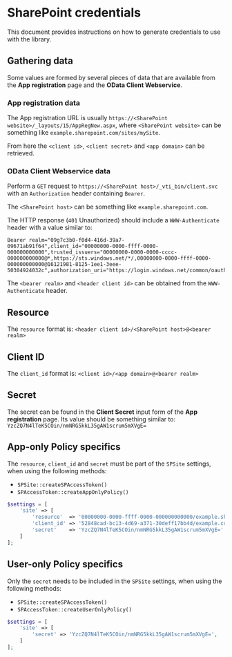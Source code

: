 # SharePoint credentials
This document provides instructions on how to generate credentials to use with the library.

## Gathering data
Some values are formed by several pieces of data that are available from the **App registration** page and the **OData Client Webservice**.

### App registration data
The App registration URL is usually `https://<SharePoint website>/_layouts/15/AppRegNew.aspx`, where `<SharePoint website>` can be something like `example.sharepoint.com/sites/mySite`.

From here the `<client id>`, `<client secret>` and `<app domain>` can be retrieved.

### OData Client Webservice data
Perform a `GET` request to `https://<SharePoint host>/_vti_bin/client.svc` with an `Authorization` header containing `Bearer`.

The `<SharePoint host>` can be something like `example.sharepoint.com`.

The HTTP response (`401` Unauthorized) should include a `WWW-Authenticate` header with a value similar to:
```
Bearer realm="09g7c3b0-f0d4-416d-39a7-09671ab91f64",client_id="00000000-0000-ffff-0000-000000000000",trusted_issuers="00000000-0000-0000-cccc-000000000000@*,https://sts.windows.net/*/,00000000-0000-ffff-0000-000000000000@16121981-8125-1ee1-3eee-50304924032c",authorization_uri="https://login.windows.net/common/oauth2/authorize"
```

The `<bearer realm>` and `<header client id>` can be obtained from the `WWW-Authenticate` header.

## Resource
The `resource` format is: `<header client id>/<SharePoint host>@<bearer realm>`

## Client ID
The `client_id` format is: `<client id>/<app domain>@<bearer realm>`

## Secret
The secret can be found in the **Client Secret** input form of the **App registration** page.
Its value should be something similar to: `YzcZQ7N4lTeK5COin/nmNRG5kkL35gAW1scrum5mXVgE=`

## App-only Policy specifics
The `resource`, `client_id` and `secret` must be part of the `SPSite` settings, when using the following methods:
- `SPSite::createSPAccessToken()`
- `SPAccessToken::createAppOnlyPolicy()`

```php
$settings = [
    'site' => [
        'resource'  => '00000000-0000-ffff-0000-000000000000/example.sharepoint.com@09g7c3b0-f0d4-416d-39a7-09671ab91f64',
        'client_id' => '52848cad-bc13-4d69-a371-30deff17bb4d/example.com@09g7c3b0-f0d4-416d-39a7-09671ab91f64',
        'secret'    => 'YzcZQ7N4lTeK5COin/nmNRG5kkL35gAW1scrum5mXVgE='
    ]
];
```

## User-only Policy specifics
Only the `secret` needs to be included in the `SPSite` settings, when using the following methods:
- `SPSite::createSPAccessToken()`
- `SPAccessToken::createUserOnlyPolicy()`

```php
$settings = [
    'site' => [
        'secret' => 'YzcZQ7N4lTeK5COin/nmNRG5kkL35gAW1scrum5mXVgE=',
    ]
];
```

